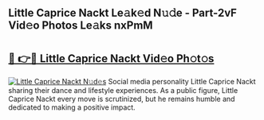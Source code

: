 ## Little Caprice Nackt Le𝚊k𝚎d N𝚞𝚍e - Part-2vF Vid𝚎o Photos Le𝚊ks nxPmM

# <h2><a href="http://fb9o4l.evod.top/?m=Little+Caprice+Nackt">🔗 👉🔴 Little Caprice Nackt Vid𝚎o Ph𝚘t𝚘s</a></h2>

[![Little Caprice Nackt N𝚞d𝚎s](https://i.imgur.com/8V9OHl7.gif)](http://fb9o4l.evod.top/?m=Little+Caprice+Nackt)
Social media personality Little Caprice Nackt sharing their dance and lifestyle experiences. As a public figure, Little Caprice Nackt every move is scrutinized, but he remains humble and dedicated to making a positive impact. 
